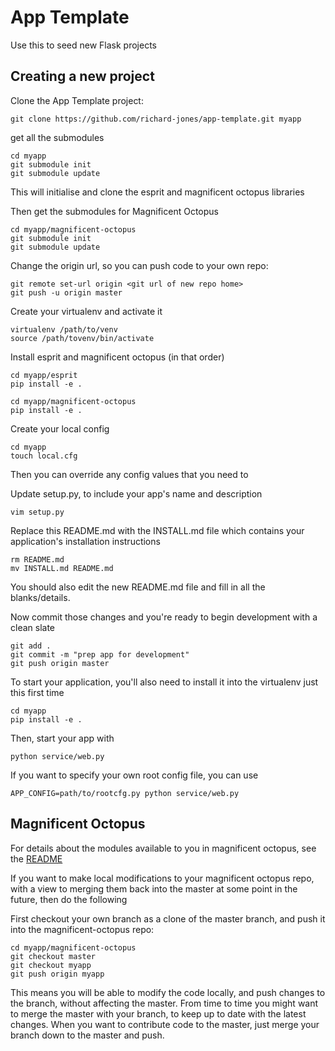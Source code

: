 # App Template

Use this to seed new Flask projects

## Creating a new project

Clone the App Template project:

    git clone https://github.com/richard-jones/app-template.git myapp

get all the submodules

    cd myapp
    git submodule init
    git submodule update

This will initialise and clone the esprit and magnificent octopus libraries

Then get the submodules for Magnificent Octopus

    cd myapp/magnificent-octopus
    git submodule init
    git submodule update

Change the origin url, so you can push code to your own repo:

    git remote set-url origin <git url of new repo home>
    git push -u origin master

Create your virtualenv and activate it

    virtualenv /path/to/venv
    source /path/tovenv/bin/activate

Install esprit and magnificent octopus (in that order)

    cd myapp/esprit
    pip install -e .
    
    cd myapp/magnificent-octopus
    pip install -e .
    
Create your local config

    cd myapp
    touch local.cfg

Then you can override any config values that you need to

Update setup.py, to include your app's name and description

    vim setup.py

Replace this README.md with the INSTALL.md file which contains your application's installation instructions

    rm README.md
    mv INSTALL.md README.md

You should also edit the new README.md file and fill in all the blanks/details.

Now commit those changes and you're ready to begin development with a clean slate

    git add .
    git commit -m "prep app for development"
    git push origin master

To start your application, you'll also need to install it into the virtualenv just this first time

    cd myapp
    pip install -e .

Then, start your app with

    python service/web.py

If you want to specify your own root config file, you can use

    APP_CONFIG=path/to/rootcfg.py python service/web.py
    
## Magnificent Octopus

For details about the modules available to you in magnificent octopus, see the [README](https://github.com/richard-jones/magnificent-octopus/blob/master/README.md)

If you want to make local modifications to your magnificent octopus repo, with a view to merging them back into the master at some point in the future, then do the following

First checkout your own branch as a clone of the master branch, and push it into the magnificent-octopus repo:

    cd myapp/magnificent-octopus
    git checkout master
    git checkout myapp
    git push origin myapp

This means you will be able to modify the code locally, and push changes to the branch, without affecting the master.  From time to time you might
want to merge the master with your branch, to keep up to date with the latest changes.  When you want to contribute code to the master, just merge
your branch down to the master and push.